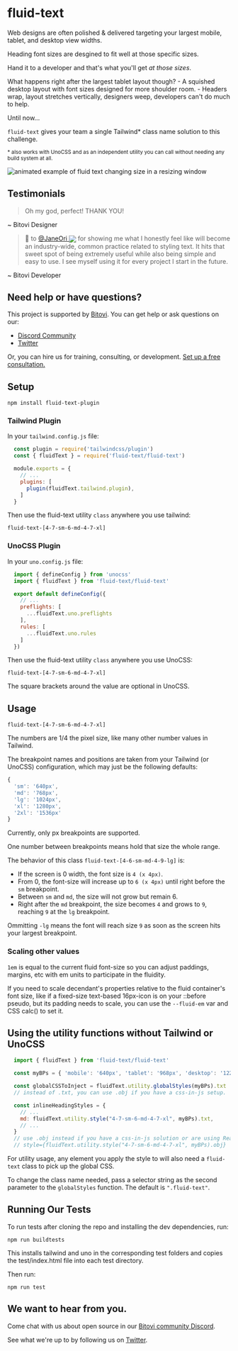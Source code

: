 # fluid-text

Web designs are often polished & delivered targeting your largest mobile, tablet, and desktop view widths.

Heading font sizes are desgined to fit well at those specific sizes.

Hand it to a developer and that's what you'll get _at those sizes_.

What happens right after the largest tablet layout though? - A squished desktop layout with font sizes designed for more shoulder room. - Headers wrap, layout stretches vertically, designers weep, developers can't do much to help.

Until now...

`fluid-text` gives your team a single Tailwind* class name solution to this challenge.

<sub>* also works with UnoCSS and as an independent utility you can call without needing any build system at all.</sub>

![animated example of fluid text changing size in a resizing window](https://user-images.githubusercontent.com/7545075/233866716-c6072547-eb14-450a-855a-5b0d53235d76.gif)

## Testimonials

> Oh my god, perfect! THANK YOU!

~ Bitovi Designer

> 🐥 to [@JaneOri <sub><img src="https://avatars.githubusercontent.com/u/48817145?s=16&v=4"></sub>](https://github.com/propjockey/) for showing me what I honestly feel like will become an industry-wide, common practice related to styling text.  It hits that sweet spot of being extremely useful while also being simple and easy to use.  I see myself using it for every project I start in the future.

~ Bitovi Developer

## Need help or have questions?

This project is supported by [Bitovi](https://www.bitovi.com/services/product-design-consulting). You can get help or ask questions on our:

- [Discord Community](https://discord.gg/J7ejFsZnJ4)
- [Twitter](https://twitter.com/bitovi)

Or, you can hire us for training, consulting, or development. [Set up a free consultation.](https://www.bitovi.com/services/product-design-consulting#book-a-free-consultation)


## Setup

`npm install fluid-text-plugin`

### Tailwind Plugin

In your `tailwind.config.js` file:

```js
  const plugin = require('tailwindcss/plugin')
  const { fluidText } = require('fluid-text/fluid-text')

  module.exports = {
    // ...
    plugins: [
      plugin(fluidText.tailwind.plugin),
    ]
  }
```

Then use the fluid-text utility `class` anywhere you use tailwind:

`fluid-text-[4-7-sm-6-md-4-7-xl]`

### UnoCSS Plugin

In your `uno.config.js` file:

```js
  import { defineConfig } from 'unocss'
  import { fluidText } from 'fluid-text/fluid-text'

  export default defineConfig({
    // ...
    preflights: [
      ...fluidText.uno.preflights
    ],
    rules: [
      ...fluidText.uno.rules
    ]
  })
```

Then use the fluid-text utility `class` anywhere you use UnoCSS:

`fluid-text-[4-7-sm-6-md-4-7-xl]`

The square brackets around the value are optional in UnoCSS.

## Usage

`fluid-text-[4-7-sm-6-md-4-7-xl]`

The numbers are 1/4 the pixel size, like many other number values in Tailwind.

The breakpoint names and positions are taken from your Tailwind (or UnoCSS) configuration, which may just be the following defaults:

```js
{
  'sm': '640px',
  'md': '768px',
  'lg': '1024px',
  'xl': '1280px',
  '2xl': '1536px'
}
```

Currently, only px breakpoints are supported.

One number between breakpoints means hold that size the whole range.

The behavior of this class `fluid-text-[4-6-sm-md-4-9-lg]` is:

* If the screen is 0 width, the font size is `4 (x 4px)`.
* From 0, the font-size will increase up to `6 (x 4px)` until right before the `sm` breakpoint.
* Between `sm` and `md`, the size will not grow but remain 6.
* Right after the `md` breakpoint, the size becomes `4` and grows to `9`, reaching `9` at the `lg` breakpoint.

Ommitting `-lg` means the font will reach size `9` as soon as the screen hits your largest breakpoint.

### Scaling other values

`1em` is equal to the current fluid font-size so you can adjust paddings, margins, etc with em units to participate in the fluidity.

If you need to scale decendant's properties relative to the fluid container's font size, like if a fixed-size text-based 16px-icon is on your ::before pseudo, but its padding needs to scale, you can use the `--fluid-em` var and CSS calc() to set it.

## Using the utility functions without Tailwind or UnoCSS

```js
  import { fluidText } from 'fluid-text/fluid-text'

  const myBPs = { 'mobile': '640px', 'tablet': '968px', 'desktop': '1224px', 'battlestation': '1536px' }

  const globalCSSToInject = fluidText.utility.globalStyles(myBPs).txt
  // instead of .txt, you can use .obj if you have a css-in-js setup.

  const inlineHeadingStyles = {
    // ...
    md: fluidText.utility.style("4-7-sm-6-md-4-7-xl", myBPs).txt,
    // ...
  }
  // use .obj instead if you have a css-in-js solution or are using React
  // style={fluidText.utility.style("4-7-sm-6-md-4-7-xl", myBPs).obj}
```

For utility usage, any element you apply the style to will also need a `fluid-text` class to pick up the global CSS.

To change the class name needed, pass a selector string as the second parameter to the `globalStyles` function.
The default is `".fluid-text"`.

## Running Our Tests

To run tests after cloning the repo and installing the dev dependencies, run:

```
npm run buildtests
```

This installs tailwind and uno in the corresponding test folders and copies the test/index.html file into each test directory.

Then run:

```
npm run test
```

## We want to hear from you.

Come chat with us about open source in our [Bitovi community Discord](https://discord.gg/J7ejFsZnJ4).

See what we're up to by following us on [Twitter](https://twitter.com/bitovi).
